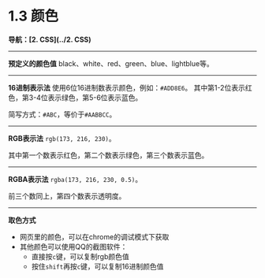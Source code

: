 # 1.3 颜色

**导航：[2. CSS](../2. CSS)**

---

**预定义的颜色值**
black、white、red、green、blue、lightblue等。

---

**16进制表示法**
使用6位16进制数表示颜色，例如：`#ADD8E6`。
其中第1-2位表示红色，第3-4位表示绿色，第5-6位表示蓝色。

简写方式：`#ABC`，等价于`#AABBCC`。

---

**RGB表示法**
`rgb(173, 216, 230)`。

其中第一个数表示红色，第二个数表示绿色，第三个数表示蓝色。

---

**RGBA表示法**
`rgba(173, 216, 230, 0.5)`。

前三个数同上，第四个数表示透明度。

---

**取色方式**

* 网页里的颜色，可以在chrome的调试模式下获取
* 其他颜色可以使用QQ的截图软件：
  * 直接按`c`键，可以复制rgb颜色值
  * 按住`shift`再按`c`键，可以复制16进制颜色值

